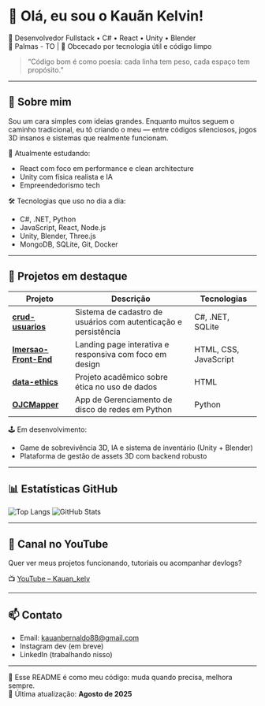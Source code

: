 # 👋 Olá, eu sou o Kauãn Kelvin!

🎯 Desenvolvedor Fullstack • C# • React • Unity • Blender  
📍 Palmas - TO | 🧠 Obcecado por tecnologia útil e código limpo

> “Código bom é como poesia: cada linha tem peso, cada espaço tem propósito.”

---

## 🚀 Sobre mim

Sou um cara simples com ideias grandes. Enquanto muitos seguem o caminho tradicional, eu tô criando o meu — entre códigos silenciosos, jogos 3D insanos e sistemas que realmente funcionam.

🧪 Atualmente estudando:
- React com foco em performance e clean architecture
- Unity com física realista e IA
- Empreendedorismo tech

🛠️ Tecnologias que uso no dia a dia:
- C#, .NET, Python
- JavaScript, React, Node.js
- Unity, Blender, Three.js
- MongoDB, SQLite, Git, Docker

---

## 💼 Projetos em destaque

| Projeto | Descrição | Tecnologias |
|--------|-----------|-------------|
| [**crud-usuarios**](https://github.com/Kauankelv/crud-usuarios) | Sistema de cadastro de usuários com autenticação e persistência | C#, .NET, SQLite |
| [**Imersao-Front-End**](https://github.com/Kauankelv/Imersao-Front-End) | Landing page interativa e responsiva com foco em design | HTML, CSS, JavaScript |
| [**data-ethics**](https://github.com/Kauankelv/data-ethics) | Projeto acadêmico sobre ética no uso de dados | HTML |
| [**OJCMapper**](https://github.com/Kauankelv/OJCMapper) | App de Gerenciamento de disco de redes em Python | Python |

🕹️ Em desenvolvimento:
- Game de sobrevivência 3D, IA e sistema de inventário (Unity + Blender)
- Plataforma de gestão de assets 3D com backend robusto

---

## 📊 Estatísticas GitHub

![Top Langs](https://github-readme-stats.vercel.app/api/top-langs/?username=Kauankelv&layout=compact&theme=radical)
![GitHub Stats](https://github-readme-stats.vercel.app/api?username=Kauankelv&show_icons=true&theme=radical)

---

## 🎥 Canal no YouTube

Quer ver meus projetos funcionando, tutoriais ou acompanhar devlogs?

📺 [YouTube – Kauan_kelv](https://www.youtube.com/@Kauan_kelv)

---

## 📫 Contato

- Email: [kauanbernaldo88@gmail.com](mailto:kauanbernaldo88@gmail.com)
- Instagram dev (em breve)
- LinkedIn (trabalhando nisso)

---

📝 Esse README é como meu código: muda quando precisa, melhora sempre.  
🧩 Última atualização: **Agosto de 2025**  
